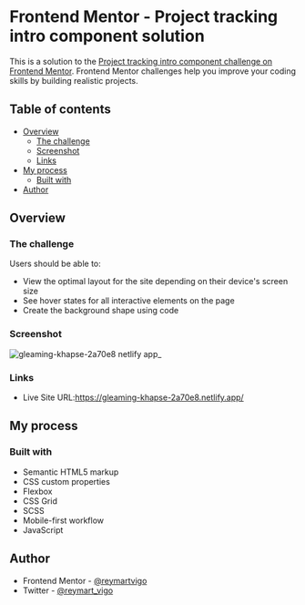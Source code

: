 # Frontend Mentor - Project tracking intro component solution

This is a solution to the [Project tracking intro component challenge on Frontend Mentor](https://www.frontendmentor.io/challenges/project-tracking-intro-component-5d289097500fcb331a67d80e). Frontend Mentor challenges help you improve your coding skills by building realistic projects. 



## Table of contents

- [Overview](#overview)
  - [The challenge](#the-challenge)
  - [Screenshot](#screenshot)
  - [Links](#links)
- [My process](#my-process)
  - [Built with](#built-with)
- [Author](#author)


## Overview

### The challenge

Users should be able to:

- View the optimal layout for the site depending on their device's screen size
- See hover states for all interactive elements on the page
- Create the background shape using code


### Screenshot

![gleaming-khapse-2a70e8 netlify app_](https://user-images.githubusercontent.com/111113305/197209656-40667167-606e-459c-b850-2e0a6d79ad51.png)


### Links


- Live Site URL:https://gleaming-khapse-2a70e8.netlify.app/


## My process

### Built with

- Semantic HTML5 markup
- CSS custom properties
- Flexbox
- CSS Grid
- SCSS
- Mobile-first workflow
- JavaScript


## Author

- Frontend Mentor - [@reymartvigo](https://www.frontendmentor.io/profile/reymartvigo)
- Twitter - [@reymart_vigo](https://www.twitter.com/reymart_vigo)

